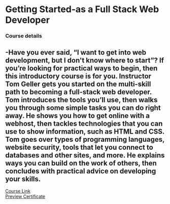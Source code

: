 # Getting Started-as a Full Stack Web Developer
### Course details
-Have you ever said, “I want to get into web development, but I don't know where to start”? If you’re looking for practical ways to begin, then this introductory course is for you. Instructor Tom Geller gets you started on the multi-skill path to becoming a full-stack web developer. Tom introduces the tools you’ll use, then walks you through some simple tasks you can do right away. He shows you how to get online with a webhost, then tackles technologies that you can use to show information, such as HTML and CSS. Tom goes over types of programming languages, website security, tools that let you connect to databases and other sites, and more. He explains ways you can build on the work of others, then concludes with practical advice on developing your skills.
-------------------------------
[Course Link](https://www.linkedin.com/learning/getting-started-as-a-full-stack-web-developer/drive-the-online-world-as-a-web-developer?autoplay=true)
<br>[Preview Certificate]()
